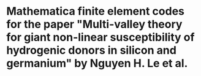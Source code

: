 # Mathematica finite element codes for the paper "Multi-valley theory for giant non-linear susceptibility of hydrogenic donors in silicon and germanium" by Nguyen H. Le et al.
